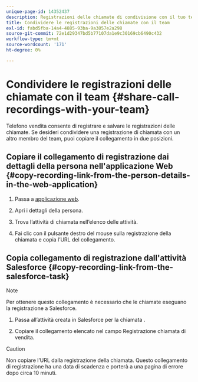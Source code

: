 ```yaml
---
unique-page-id: 14352437
description: Registrazioni delle chiamate di condivisione con il tuo team - Documentazione Marketo - Documentazione del prodotto
title: Condividere le registrazioni delle chiamate con il team
exl-id: fabd5fba-14a4-4885-93ba-9a3857e2a298
source-git-commit: 72e1d29347bd5b77107da1e9c30169cb6490c432
workflow-type: tm+mt
source-wordcount: '171'
ht-degree: 0%

---
```


# Condividere le registrazioni delle chiamate con il team {#share-call-recordings-with-your-team}

Telefono vendita consente di registrare e salvare le registrazioni delle chiamate. Se desideri condividere una registrazione di chiamata con un altro membro del team, puoi copiare il collegamento in due posizioni.

## Copiare il collegamento di registrazione dai dettagli della persona nell&#39;applicazione Web {#copy-recording-link-from-the-person-details-in-the-web-application}

1. Passa a [applicazione web](https://toutapp.com/login).

1. Apri i dettagli della persona.

1. Trova l’attività di chiamata nell’elenco delle attività.

1. Fai clic con il pulsante destro del mouse sulla registrazione della chiamata e copia l’URL del collegamento.

## Copia collegamento di registrazione dall&#39;attività Salesforce {#copy-recording-link-from-the-salesforce-task}

>[!NOTE]
>
>Per ottenere questo collegamento è necessario che le chiamate eseguano la registrazione a Salesforce.

1. Passa all’attività creata in Salesforce per la chiamata .

1. Copiare il collegamento elencato nel campo Registrazione chiamata di vendita.

>[!CAUTION]
>
>Non copiare l’URL dalla registrazione della chiamata. Questo collegamento di registrazione ha una data di scadenza e porterà a una pagina di errore dopo circa 10 minuti.
